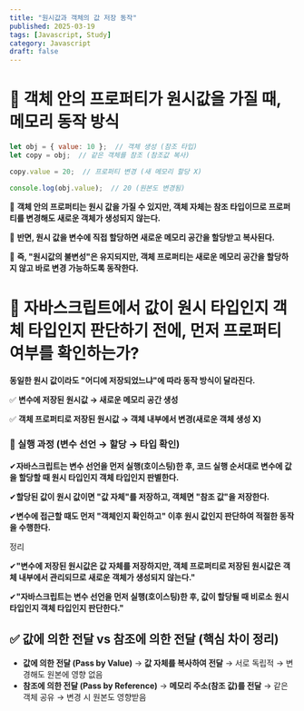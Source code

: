 ```yaml
---
title: "원시값과 객체의 값 저장 동작"
published: 2025-03-19
tags: [Javascript, Study]
category: Javascript
draft: false
---
```

# 🩵 **객체 안의 프로퍼티가 원시값을 가질 때, 메모리 동작 방식**

```jsx
let obj = { value: 10 };  // 객체 생성 (참조 타입)
let copy = obj;  // 같은 객체를 참조 (참조값 복사)

copy.value = 20;  // 프로퍼티 변경 (새 메모리 할당 X)

console.log(obj.value);  // 20 (원본도 변경됨)
```

📌 **객체 안의 프로퍼티는 원시 값을 가질 수 있지만, 객체 자체는 참조 타입이므로 프로퍼티를 변경해도 새로운 객체가 생성되지 않는다.**

📌 **반면, 원시 값을 변수에 직접 할당하면 새로운 메모리 공간을 할당받고 복사된다.**

🚀 **즉, "원시값의 불변성"은 유지되지만, 객체 프로퍼티는 새로운 메모리 공간을 할당하지 않고 바로 변경 가능하도록 동작한다.**

# **🩵 자바스크립트에서 값이 원시 타입인지 객체 타입인지 판단하기 전에, 먼저 프로퍼티 여부를 확인하는가?**

**동일한 원시 값이라도 "어디에 저장되었느냐"에 따라 동작 방식이 달라진다.**

✅ **변수에 저장된 원시값 → 새로운 메모리 공간 생성**

✅ **객체 프로퍼티로 저장된 원시값 → 객체 내부에서 변경(새로운 객체 생성 X)**

### **📌 실행 과정 (변수 선언 → 할당 → 타입 확인)**

✔**자바스크립트는 변수 선언을 먼저 실행(호이스팅)한 후, 코드 실행 순서대로 변수에 값을 할당할 때 원시 타입인지 객체 타입인지 판별한다.**

✔**할당된 값이 원시 값이면 "값 자체"를 저장하고, 객체면 "참조 값"을 저장한다.**

✔**변수에 접근할 때도 먼저 "객체인지 확인하고" 이후 원시 값인지 판단하여 적절한 동작을 수행한다.**

정리

✔**"변수에 저장된 원시값은 값 자체를 저장하지만, 객체 프로퍼티로 저장된 원시값은 객체 내부에서 관리되므로 새로운 객체가 생성되지 않는다."**

✔**"자바스크립트는 변수 선언을 먼저 실행(호이스팅)한 후, 값이 할당될 때 비로소 원시 타입인지 객체 타입인지 판단한다."**

## ✅ **값에 의한 전달 vs 참조에 의한 전달 (핵심 차이 정리)**

- **값에 의한 전달 (Pass by Value)** → **값 자체를 복사하여 전달** → 서로 독립적 → 변경해도 원본에 영향 없음
- **참조에 의한 전달 (Pass by Reference)** → **메모리 주소(참조 값)를 전달** → 같은 객체 공유 → 변경 시 원본도 영향받음